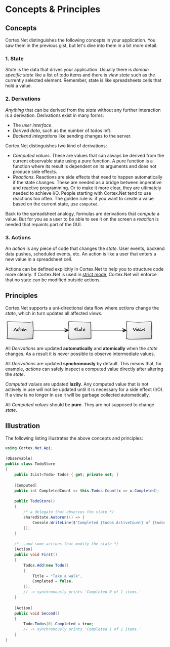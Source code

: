 # Concepts & Principles

## Concepts

Cortex.Net distinguishes the following concepts in your application. You saw them in the previous gist, but let's dive
into them in a bit more detail.

### 1. State

_State_ is the data that drives your application.
Usually there is _domain specific state_ like a list of todo items and there is _view state_ such as the currently
selected element. Remember, state is like spreadsheets cells that hold a value.

### 2. Derivations

_Anything_ that can be derived from the _state_ without any further interaction is a derivation.
Derivations exist in many forms:

-   The _user interface_.
-   _Derived data_, such as the number of todos left.
-   _Backend integrations_ like sending changes to the server.

Cortex.Net distinguishes two kind of derivations:

-   _Computed values_. These are values that can always be derived from the current observable state using a pure
    function. A pure function is a function where its result is dependent on its arguments and does not produce side
    effects.
-   _Reactions_. Reactions are side effects that need to happen automatically if the state changes. These are needed as
    a bridge between imperative and reactive programming. Or to make it more clear, they are ultimately needed to
    achieve I/O. People starting with Cortex.Net tend to use reactions too often.
    The golden rule is: if you want to create a value based on the current state, use `computed`.

Back to the spreadsheet analogy, formulas are derivations that _compute_ a value. But for you as a user to be able to
see it on the screen a _reaction_ is needed that repaints part of the GUI.

### 3. Actions

An _action_ is any piece of code that changes the _state_. User events, backend data pushes, scheduled events, etc.
An action is like a user that enters a new value in a spreadsheet cell.

Actions can be defined explicitly in Cortex.Net to help you to structure code more clearly.
If Cortex.Net is used in [strict mode](xref:Cortex.Net.CortexConfiguration.EnforceActions), Cortex.Net will enforce that
no state can be modified outside actions.

## Principles

Cortex.Net supports a uni-directional data flow where _actions_ change the _state_, which in turn updates all affected
_views_.

![Action, State, View](../images/action-state-view.png)

All _Derivations_ are updated **automatically** and **atomically** when the _state_ changes. As a result it is never
possible to observe intermediate values.

All _Derivations_ are updated **synchronously** by default. This means that, for example, _actions_ can safely inspect
a computed value directly after altering the _state_.

_Computed values_ are updated **lazily**. Any computed value that is not actively in use will not be updated until it
is necessary for a side effect (I/O). If a view is no longer in use it will be garbage collected automatically.

All _Computed values_ should be **pure**. They are not supposed to change _state_.

## Illustration

The following listing illustrates the above concepts and principles:

```csharp
using Cortex.Net.Api;

[Observable]
public class TodoStore
{
    public IList<Todo> Todos { get; private set; }

    [Computed]
    public int CompletedCount => this.Todos.Count(x => x.Completed);    

    public TodoStore()
    {
        /* a delegate that observes the state */
        sharedState.Autorun(() => {
            Console.WriteLine($"Completed {todos.ActiveCount} of {todos.Count} items.");
        });
    }

    /* ..and some actions that modify the state */
    [Action]
    public void First()
    {
        Todos.Add(new Todo()
        {
            Title = "Take a walk",
            Completed = false,
        });
        // -> synchronously prints 'Completed 0 of 1 items.'
    }
    
    [Action]
    public void Second()
    {
        Todo.Todos[0].Completed = true;
        // -> synchronously prints 'Completed 1 of 1 items.'
    }
}
```
